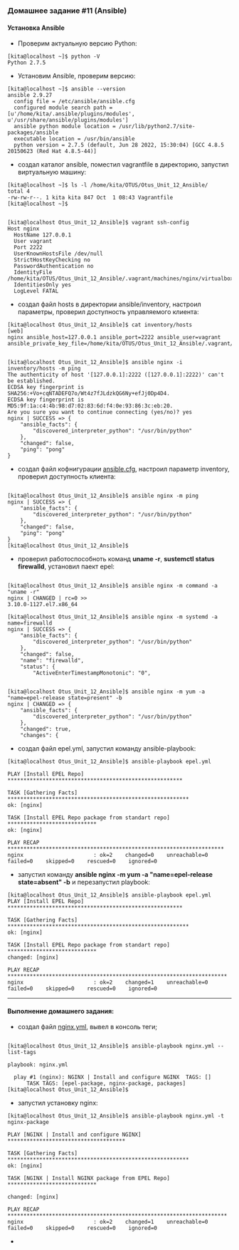 ### Домашнее задание #11 (Ansible)
#### Установка Ansible
- Проверим актуальную версию Python:
```console
[kita@localhost ~]$ python -V
Python 2.7.5
```
- Установим Ansible, проверим версию:
```console
[kita@localhost ~]$ ansible --version
ansible 2.9.27
  config file = /etc/ansible/ansible.cfg
  configured module search path = [u'/home/kita/.ansible/plugins/modules', u'/usr/share/ansible/plugins/modules']
  ansible python module location = /usr/lib/python2.7/site-packages/ansible
  executable location = /usr/bin/ansible
  python version = 2.7.5 (default, Jun 28 2022, 15:30:04) [GCC 4.8.5 20150623 (Red Hat 4.8.5-44)]
```
- создал каталог ansible, поместил vagrantfile в директорию, запустил виртуальную машину:
```console
[kita@localhost ~]$ ls -l /home/kita/OTUS/Otus_Unit_12_Ansible/
total 4
-rw-rw-r--. 1 kita kita 847 Oct  1 08:43 Vagrantfile
[kita@localhost ~]$


[kita@localhost Otus_Unit_12_Ansible]$ vagrant ssh-config
Host nginx
  HostName 127.0.0.1
  User vagrant
  Port 2222
  UserKnownHostsFile /dev/null
  StrictHostKeyChecking no
  PasswordAuthentication no
  IdentityFile /home/kita/OTUS/Otus_Unit_12_Ansible/.vagrant/machines/nginx/virtualbox/private_key
  IdentitiesOnly yes
  LogLevel FATAL
```
- создал файл hosts в директории ansible/inventory, настроил параметры, проверил доступность управляемого клиента:
```console
[kita@localhost Otus_Unit_12_Ansible]$ cat inventory/hosts
[web]
nginx ansible_host=127.0.0.1 ansible_port=2222 ansible_user=vagrant ansible_private_key_file=/home/kita/OTUS/Otus_Unit_12_Ansible/.vagrant/machines/nginx/virtualbox/private_key


[kita@localhost Otus_Unit_12_Ansible]$ ansible nginx -i inventory/hosts -m ping
The authenticity of host '[127.0.0.1]:2222 ([127.0.0.1]:2222)' can't be established.
ECDSA key fingerprint is SHA256:+Vo+cqNTADEFQ7o/Wt4z7fJLdzkQG6Ny+efJj0Dp4D4.
ECDSA key fingerprint is MD5:9f:1a:c4:4b:98:d7:02:83:6d:f4:0e:93:86:3c:eb:20.
Are you sure you want to continue connecting (yes/no)? yes
nginx | SUCCESS => {
    "ansible_facts": {
        "discovered_interpreter_python": "/usr/bin/python"
    },
    "changed": false,
    "ping": "pong"
}
```
- создал файл кофнигурации [ansible.cfg](), настроил параметр inventory, проверил доступность клиента:
```console

[kita@localhost Otus_Unit_12_Ansible]$ ansible nginx -m ping
nginx | SUCCESS => {
    "ansible_facts": {
        "discovered_interpreter_python": "/usr/bin/python"
    },
    "changed": false,
    "ping": "pong"
}
[kita@localhost Otus_Unit_12_Ansible]$
```
- проверил работоспособноть команд __uname -r__, __sustemctl status firewalld__, установил паект epel:
```console

[kita@localhost Otus_Unit_12_Ansible]$ ansible nginx -m command -a "uname -r"
nginx | CHANGED | rc=0 >>
3.10.0-1127.el7.x86_64

[kita@localhost Otus_Unit_12_Ansible]$ ansible nginx -m systemd -a name=firewalld
nginx | SUCCESS => {
    "ansible_facts": {
        "discovered_interpreter_python": "/usr/bin/python"
    },
    "changed": false,
    "name": "firewalld",
    "status": {
        "ActiveEnterTimestampMonotonic": "0",


[kita@localhost Otus_Unit_12_Ansible]$ ansible nginx -m yum -a "name=epel-release state=present" -b
nginx | CHANGED => {
    "ansible_facts": {
        "discovered_interpreter_python": "/usr/bin/python"
    },
    "changed": true,
    "changes": {
```
- создал файл epel.yml, запустил команду ansible-playbook:
```console
[kita@localhost Otus_Unit_12_Ansible]$ ansible-playbook epel.yml

PLAY [Install EPEL Repo] *******************************************************

TASK [Gathering Facts] *********************************************************
ok: [nginx]

TASK [Install EPEL Repo package from standart repo] ****************************
ok: [nginx]

PLAY RECAP ********************************************************************
nginx                      : ok=2    changed=0    unreachable=0    failed=0    skipped=0    rescued=0    ignored=0

```
- запустил команду __ansible nginx -m yum -a "name=epel-release state=absent" -b__ и перезапустил playbook:
```console
[kita@localhost Otus_Unit_12_Ansible]$ ansible-playbook epel.yml                
PLAY [Install EPEL Repo] *******************************************************

TASK [Gathering Facts] *********************************************************
ok: [nginx]

TASK [Install EPEL Repo package from standart repo] ****************************
changed: [nginx]

PLAY RECAP *********************************************************************
nginx                      : ok=2    changed=1    unreachable=0    failed=0    skipped=0    rescued=0    ignored=0
```
___
#### Выполнение домашнего задания:
-  создал файл [nginx.yml](), вывел в консоль теги;
```console

[kita@localhost Otus_Unit_12_Ansible]$ ansible-playbook nginx.yml --list-tags

playbook: nginx.yml

  play #1 (nginx): NGINX | Install and configure NGINX  TAGS: []
      TASK TAGS: [epel-package, nginx-package, packages]
[kita@localhost Otus_Unit_12_Ansible]$
```
-  запустил установку nginx:
```console
[kita@localhost Otus_Unit_12_Ansible]$ ansible-playbook nginx.yml -t nginx-package

PLAY [NGINX | Install and configure NGINX] *************************************

TASK [Gathering Facts] *********************************************************
ok: [nginx]

TASK [NGINX | Install NGINX package from EPEL Repo] ****************************

changed: [nginx]

PLAY RECAP *********************************************************************
nginx                      : ok=2    changed=1    unreachable=0    failed=0    skipped=0    rescued=0    ignored=0
```
- 
